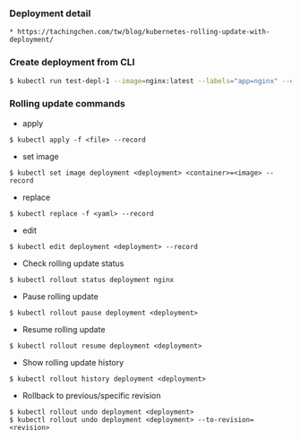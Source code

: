 ### Deployment detail
    * https://tachingchen.com/tw/blog/kubernetes-rolling-update-with-deployment/

### Create deployment from CLI

``` bash
$ kubectl run test-depl-1 --image=nginx:latest --labels="app=nginx" --expose --port=80
```

### Rolling update commands

* apply

```
$ kubectl apply -f <file> --record
```

* set image

```
$ kubectl set image deployment <deployment> <container>=<image> --record
```

* replace

```
$ kubectl replace -f <yaml> --record
```

* edit

```
$ kubectl edit deployment <deployment> --record
```

* Check rolling update status

```
$ kubectl rollout status deployment nginx
```

* Pause rolling update

```
$ kubectl rollout pause deployment <deployment>
```

* Resume rolling update

```
$ kubectl rollout resume deployment <deployment>
```

* Show rolling update history

```
$ kubectl rollout history deployment <deployment>
```

* Rollback to previous/specific revision

```
$ kubectl rollout undo deployment <deployment>
$ kubectl rollout undo deployment <deployment> --to-revision=<revision>
```
